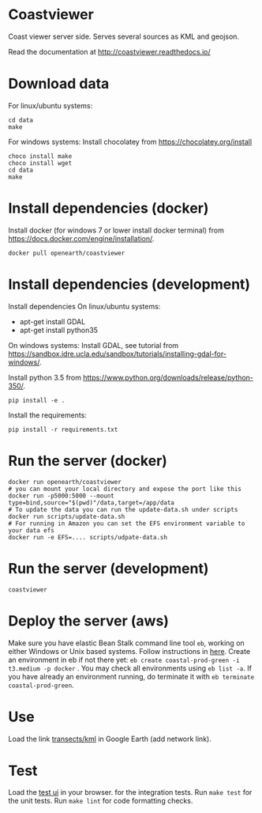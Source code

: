# Coastviewer
Coast viewer server side. Serves several sources as KML and geojson.

Read the documentation at http://coastviewer.readthedocs.io/

# Download data
For linux/ubuntu systems:
``` shell
cd data
make
```
For windows systems:
Install chocolatey from https://chocolatey.org/install
``` shell
choco install make
choco install wget
cd data
make
```

# Install dependencies (docker)
Install docker (for windows 7 or lower install docker terminal) from https://docs.docker.com/engine/installation/.

``` shell
docker pull openearth/coastviewer
```

# Install dependencies (development)

Install dependencies
On linux/ubuntu systems:
- apt-get install GDAL
- apt-get install python35

On windows systems:
Install GDAL, see tutorial from https://sandbox.idre.ucla.edu/sandbox/tutorials/installing-gdal-for-windows/.

Install python 3.5 from https://www.python.org/downloads/release/python-350/.

``` shell
pip install -e .
```
Install the requirements:

``` shell
pip install -r requirements.txt
```


# Run the server (docker)

``` shell
docker run openearth/coastviewer
# you can mount your local directory and expose the port like this
docker run -p5000:5000 --mount type=bind,source="$(pwd)"/data,target=/app/data
# To update the data you can run the update-data.sh under scripts
docker run scripts/update-data.sh
# For running in Amazon you can set the EFS environment variable to your data efs
docker run -e EFS=.... scripts/udpate-data.sh
```

# Run the server (development)

``` shell
coastviewer
```

# Deploy the server (aws)
Make sure you have elastic Bean Stalk command line tool `eb`, working on either Windows or Unix based systems. 
Follow instructions in [here](https://docs.aws.amazon.com/elasticbeanstalk/latest/dg/eb-cli3-install.html#eb-cli3-install.scripts).
Create an environment in eb if not there yet: `eb create coastal-prod-green -i t3.medium -p docker` . You may check all environments using `eb list -a`.
If you have already an environment running, do terminate it with `eb terminate coastal-prod-green`.

# Use
Load the link [transects/kml](http://localhost:5000/coastviewer/1.1.0/transects/kml) in Google Earth (add network link).

# Test
Load the [test ui](http://localhost:5000/coastviewer/1.1.0/ui) in your browser. for the integration tests.
Run `make test` for the unit tests.
Run `make lint` for code formatting checks.
